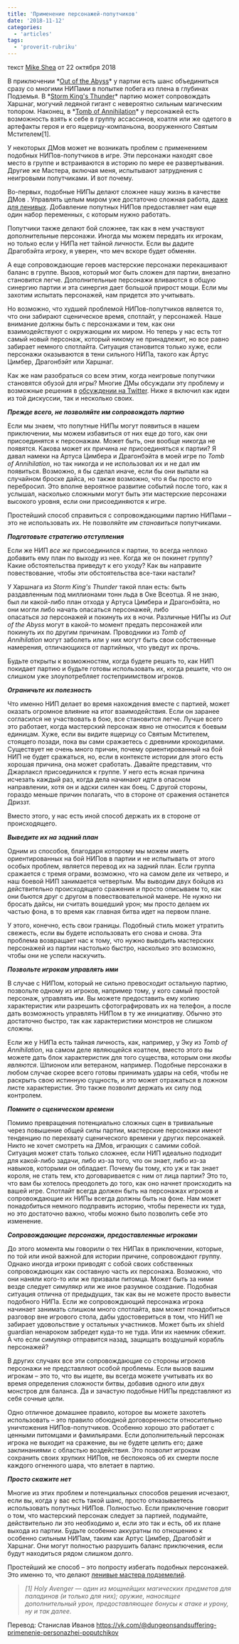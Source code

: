 ```yaml
---
title: 'Применение персонажей-попутчиков'
date: '2018-11-12'
categories:
  - 'articles'
tags:
  - 'proverit-rubriku'
---
```


текст [Mike Shea](https://vk.com/away.php?to=http%3A%2F%2Fmikeshea.net%2FAbout_Mike_Shea.html&cc_key= 'http://mikeshea.net/About_Mike_Shea.html') от 22 октября 2018

В приключении *[Out of the Abyss](https://vk.com/away.php?to=https%3A%2F%2Famzn.to%2F2QVXI4z&cc_key= 'https://amzn.to/2QVXI4z')* у партии есть шанс объединиться сразу со многими НИПами в попытке побега из плена в глубинах Подземья. В *[Storm King's Thunder](https://vk.com/away.php?to=https%3A%2F%2Famzn.to%2F2zrtMqj&cc_key= 'https://amzn.to/2zrtMqj')* партию может сопровождать Харшнаг, могучий ледяной гигант с невероятно сильным магическим топором. Наконец, в *[Tomb of Annihilation](https://vk.com/away.php?to=https%3A%2F%2Famzn.to%2F2DqrzQb&cc_key= 'https://amzn.to/2DqrzQb')* у персонажей есть возможность взять к себе в группу ассассинов, коатля или же одетого в артефакты героя и его ящерицу-компаньона, вооруженного Святым Мстителем\[1\].

У некоторых ДМов может не возникать проблем с применением подобных НИПов-попутчиков в игре. Эти персонажи находят свое место в группе и встраиваются в историю по мере ее развертывания. Другие же Мастера, включая меня, испытывают затруднения с неигровыми попутчиками. И вот почему.

Во-первых, подобные НИПы делают сложнее нашу жизнь в качестве ДМов . Управлять целым миром уже достаточно сложная работа, [даже для ленивых](https://vk.com/away.php?to=http%3A%2F%2Fslyflourish.com%2Freturnofthelazydm%2F&cc_key= 'http://slyflourish.com/returnofthelazydm/'). Добавление попутных НИПов предоставляет нам еще один набор переменных, с которым нужно работать.

Попутчики также делают бой сложнее, так как в нем участвуют дополнительные персонажи. Иногда мы можем передать их игрокам, но только если у НИПа нет тайной личности. Если вы дадите Драгобэйта игроку, я уверен, что меч вскоре будет обменян.

А еще сопровождающие героев мастерские персонажи перекашивают баланс в группе. Вызов, который мог быть сложен для партии, внезапно становится легче. Дополнительные персонажи вливаются в общую синергию партии и эта синергия дает большой прирост мощи. Если мы захотим испытать персонажей, нам придется это учитывать.

Но возможно, что худшей проблемой НИПов-попутчиков является то, что они забирают сценическое время, спотлайт, у персонажей. Наше внимание должны быть с персонажами и тем, как они взаимодействуют с окружающим их миром. Но теперь у нас есть тот самый новый персонаж, который никому не принадлежит, но все равно забирает немного спотлайта. Ситуация становится только хуже, если персонажи оказываются в тени сильного НИПа, такого как Артус Цимбер, Драгонбэйт или Харшнаг.

Как же нам разобраться со всем этим, когда неигровые попутчики становятся обузой для игры? Многие ДМы обсуждали эту проблему и возможные решения в [обсуждении на Twitter](https://vk.com/away.php?to=https%3A%2F%2Ftwitter.com%2FSlyFlourish%2Fstatus%2F1044363466818097153&cc_key= 'https://twitter.com/SlyFlourish/status/1044363466818097153'). Ниже я включил как идеи из той дискуссии, так и несколько своих.

**_Прежде всего, не позволяйте им сопровождать партию_**

Если мы знаем, что попутные НИПы могут появиться в нашем приключении, мы можем избавиться от них еще до того, как они присоединятся к персонажам. Может быть, они вообще никогда не появятся. Какова может их причина *не* присоединяться к партии? Я давал намеки на Артуса Цимбера и Драгонбэйта в моей игре по *Tomb of Annihilation*, но так никогда и не использовал их и не дал им появиться. Возможно, я бы сделал иначе, если бы они выпали на случайном броске дайса, но также возможно, что я бы просто его перебросил. Это вполне вероятное развитие событий после того, как я услышал, насколько сложными могут быть эти мастерские персонажи высокого уровня, если они присоединяются к игре.

Простейший способ справиться с сопровождающими партию НИПами – это не использовать их. Не позволяйте им *становиться* попутчиками.

**_Подготовьте стратегию отступления_**

Если же НИП *все же* присоединился к партии, то всегда неплохо добавить ему план по выходу из нее. Когда же он покинет группу? Какие обстоятельства приведут к его уходу? Как вы направите повествование, чтобы эти обстоятельства все-таки настали?

У Харшнага из *Storm King's Thunder* такой план есть: быть раздавленным под миллионами тонн льда в Оке Всеотца. Я не знаю, был ли какой-либо план отхода у Артуса Цимбера и Драгонбэйта, но они могли либо начать опасаться персонажей, либо опасаться *за* персонажей и покинуть их в ночи. Различные НИПы из *Out of the Abyss* могут в какой-то момент предать персонажей или покинуть их по другим причинам. Проводники из *Tomb of Annihilation* могут заболеть или у них могут быть свои собственные намерения, отличающихся от партийных, что уведут их прочь.

Будьте открыты к возможностям, когда будете решать то, как НИП покидает партию и будьте готовы использовать их, когда решите, что он слишком уже злоупотребляет гостеприимством игроков.

**_Ограничьте их полезность_**

Что именно НИП делает во время нахождения вместе с партией, может оказать огромное влияние на итог взаимодействия. Если он заранее согласился не участвовать в бою, все становится легче. Лучше всего это работает, когда мастерский персонаж явно не относится к боевым единицам. Хуже, если вы видите ящерицу со Святым Мстителем, стоящего позади, пока вы сами сражаетесь с древними крокодилами. Существует не очень много причин, почему ориентированный на бой НИП не будет сражаться, но, если в контексте истории для этого есть хорошая причина, она может сработать. Давайте представим, что Джарлаксл присоединился к группе. У него есть ясная причина исчезать каждый раз, когда дела начинают идти в опасном направлении, хотя он и адски силен как боец. С другой стороны, гораздо меньше причин полагать, что в стороне от сражения останется Дриззт.

Вместо этого, у нас есть иной способ держать их в стороне от происходящего.

**_Выведите их на задний план_**

Одним из способов, благодаря которому мы можем иметь ориентированных на бой НИПов в партии и не испытывать от этого особых проблем, является перевод их на задний план. Если группа сражается с тремя ограми, возможно, что на самом деле их четверо, и наш боевой НИП занимается четвертым. Мы выводим двух бойцов из действительно происходящего сражения и просто описываем то, как они бьются друг с другом в повествовательной манере. Не нужно ни бросать дайсы, ни считать вошедший урон; мы просто делаем их частью фона, в то время как главная битва идет на первом плане.

У этого, конечно, есть свои границы. Подобный стиль может утратить свежесть, если вы будете использовать его снова и снова. Эта проблема возвращает нас к тому, что нужно выводить мастерских персонажей из партии настолько быстро, насколько это возможно, чтобы они не успели наскучить.

**_Позвольте игрокам управлять ими_**

В случае с НИПом, который не сильно превосходит остальную партию, позвольте одному из игроков, например тому, у кого самый простой персонаж, управлять им. Вы можете предоставить ему копию характеристик или разрешить сфотографировать их на телефон, а после дать возможность управлять НИПом в ту же инициативу. Обычно это достаточно быстро, так как характеристики монстров не слишком сложны.

Если же у НИПа есть тайная личность, как, например, у Эку из *Tomb of Annihilation*, на самом деле являющейся коатлем, вместо этого вы можете дать блок характеристик для того существа, которым они *якобы являются*. Шпионом или ветераном, например. Подобные персонажи в любом случае скорее всего готовы принимать удары на себя, чтобы не раскрыть свою истинную сущность, и это может отражаться в ложном листе характеристик. Это также позволит держать их силу под контролем.

**_Помните о сценическом времени_**

Помимо превращения потенциально сложных сцен в тривиальные через повышение общей силы партии, мастерские персонажи имеют тенденцию по перехвату сценического времени у других персонажей. Никто не хочет смотреть на ДМов, играющих с самими собой. Ситуация может стать только сложнее, если НИП идеально подходит для какой-либо задачи, либо из-за того, что он знает, либо из-за навыков, которыми он обладает. Почему бы тому, кто уж и так знает короля, не стать тем, кто договаривается с ним от лица партии? Это то, что вам бы хотелось преодолеть до того, как оно начнет происходить на вашей игре. Спотлайт всегда должен быть на персонажах игроков и сопровождающие их НИПы всегда должны быть на фоне. Нам может понадобиться немного подправить историю, чтобы перенести их туда, но это достаточно важно, чтобы можно было позволить себе это изменение.

**_Сопровождающие персонажи, предоставленные игроками_**

До этого момента мы говорили о тех НИПах в приключении, которые, по той или иной важной для истории причине, сопровождают группу. Однако иногда игроки приводят с собой своих собственных сопровождающих как составную часть их персонажа. Возможно, что они наняли кого-то или же призвали питомца. Может быть за ними везде следует симулякр или же иное разумное создание. Подобная ситуация отлична от предыдущих, так как вы не можете просто вывести подобного НИПа. Если же сопровождающий персонажа игрока начинает занимать слишком много спотлайта, вам может понадобиться разговор вне игрового стола, дабы удостовериться в том, что НИП не забирает удовольствие у остальных участников. Может быть их shield guardian ненароком забредет куда-то не туда. Или их наемник сбежит. А что если симулякр отправится назад, защищать воздушный корабль персонажей?

В других случаях все эти сопровождающие со стороны игроков персонажи не представляют особой проблемы. Если вызов вашим игрокам – это то, что вы ищете, вы всегда можете учитывать их во время определения сложности битвы, добавив одного или двух монстров для баланса. Да и зачастую подобные НИПы представляют из себя сочные цели.

Одно отличное домашнее правило, которое вы можете захотеть использовать – это правило обоюдной договоренности относительно уничтожения НИПов-попутчиков. Особенно хорошо это работает с ценными питомцами и фамильярами. Если дополнительный персонаж игрока не выходит на сражение, вы не будете целить его; даже заклинаниями с областью воздействия. Это позволит игрокам сохранить своих хрупких НИПов, не беспокоясь об их смерти после каждого огненного шара, что влетает в партию.

**_Просто скажите нет_**

Многие из этих проблем и потенциальных способов решения исчезают, если вы, когда у вас есть такой шанс, просто отказываетесь использовать попутных НИПов. Полностью. Если приключение говорит о том, что мастерский персонаж следует за партией, подумайте, действительно ли это необходимо и, если это так и есть, об их плане выхода из партии. Будьте особенно аккуратны по отношению к особенно сильным НИПам, таким как Артус Цимбер, Драгобэйт и Харшнаг. Они могут полностью разрушить баланс приключения, если будут находиться рядом слишком долго.

Простейший же способ – это попросту избегать подобных персонажей. Это именно то, что делают [ленивые мастера подземелий](https://vk.com/away.php?to=http%3A%2F%2Fslyflourish.com%2Freturnofthelazydm%2F&cc_key= 'http://slyflourish.com/returnofthelazydm/').

> _\[1\] Holy Avenger — один из мощнейщих магических предметов для паладинов (и только для них); оружие, наносящее дополнительный урон, предоставляющее бонусы к атаке и урону, ну и так далее._

Перевод: Станислав Иванов https://vk.com/@dungeonsandsuffering-primenenie-personazhei-poputchikov
